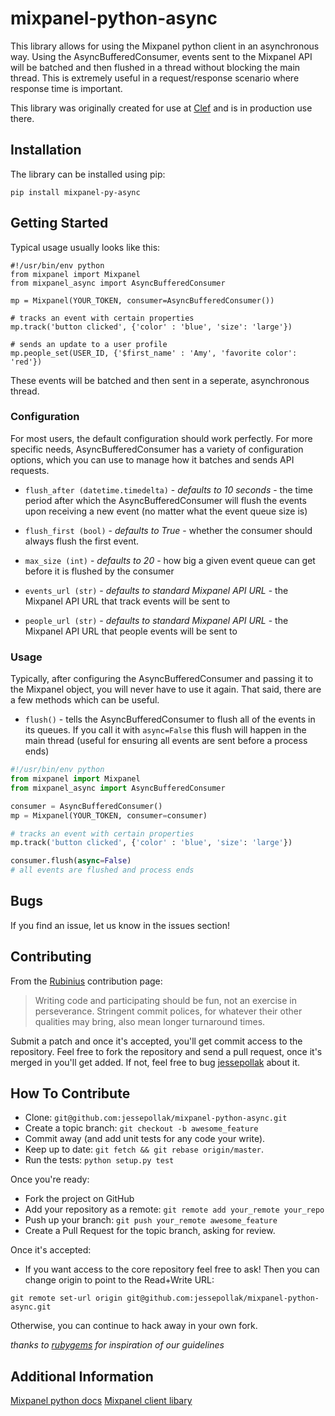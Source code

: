mixpanel-python-async
===============
This library allows for using the Mixpanel python client in an asynchronous way. Using the AsyncBufferedConsumer, events sent to the Mixpanel API will be batched and then flushed in a thread without blocking the main thread. This is extremely useful in a request/response scenario where response time is important.

This library was originally created for use at [Clef](https://getclef.com) and is in production use there.

Installation
------------
The library can be installed using pip:

    pip install mixpanel-py-async

Getting Started
---------------
Typical usage usually looks like this:

    #!/usr/bin/env python
    from mixpanel import Mixpanel
    from mixpanel_async import AsyncBufferedConsumer

    mp = Mixpanel(YOUR_TOKEN, consumer=AsyncBufferedConsumer())

    # tracks an event with certain properties
    mp.track('button clicked', {'color' : 'blue', 'size': 'large'})

    # sends an update to a user profile
    mp.people_set(USER_ID, {'$first_name' : 'Amy', 'favorite color': 'red'})

These events will be batched and then sent in a seperate, asynchronous thread.

### Configuration

For most users, the default configuration should work perfectly. For more specific needs, AsyncBufferedConsumer has a variety of configuration options, which you can use to manage how it batches and sends API requests.


* `flush_after (datetime.timedelta)` - *defaults to 10 seconds*  - the time period after which the AsyncBufferedConsumer will flush the events upon receiving a new event (no matter what the event queue size is)

* `flush_first (bool)` - *defaults to True* - whether the consumer should always flush the first event.

* `max_size (int)` - *defaults to 20* - how big a given event queue can get before it is flushed by the consumer

* `events_url (str)` - *defaults to standard Mixpanel API URL* - the Mixpanel API URL that track events will be sent to

* `people_url (str)` - *defaults to standard Mixpanel API URL* - the Mixpanel API URL that people events will be sent to

### Usage

Typically, after configuring the AsyncBufferedConsumer and passing it to the Mixpanel object, you will never have to use it again. That said, there are a few methods which can be useful.

* `flush()` - tells the AsyncBufferedConsumer to flush all of the events in its queues. If you call it with `async=False` this flush will happen in the main thread (useful for ensuring all events are sent before a process ends)

```python
#!/usr/bin/env python
from mixpanel import Mixpanel
from mixpanel_async import AsyncBufferedConsumer

consumer = AsyncBufferedConsumer()
mp = Mixpanel(YOUR_TOKEN, consumer=consumer)

# tracks an event with certain properties
mp.track('button clicked', {'color' : 'blue', 'size': 'large'})

consumer.flush(async=False)
# all events are flushed and process ends
```

Bugs
----

If you find an issue, let us know in the issues section!

Contributing
------------

From the [Rubinius](http://rubini.us/) contribution page:

> Writing code and participating should be fun, not an exercise in
> perseverance. Stringent commit polices, for whatever their other
> qualities may bring, also mean longer turnaround times.

Submit a patch and once it's accepted, you'll get commit access to the
repository. Feel free to fork the repository and send a pull request,
once it's merged in you'll get added. If not, feel free to bug
[jessepollak](http://github.com/jessepollak) about it.

How To Contribute
-----------------

* Clone: `git@github.com:jessepollak/mixpanel-python-async.git`
* Create a topic branch: `git checkout -b awesome_feature`
* Commit away (and add unit tests for any code your write).
* Keep up to date: `git fetch && git rebase origin/master`.
* Run the tests: `python setup.py test`

Once you're ready:

* Fork the project on GitHub
* Add your repository as a remote: `git remote add your_remote your_repo`
* Push up your branch: `git push your_remote awesome_feature`
* Create a Pull Request for the topic branch, asking for review.

Once it's accepted:

* If you want access to the core repository feel free to ask! Then you
can change origin to point to the Read+Write URL:

```
git remote set-url origin git@github.com:jessepollak/mixpanel-python-async.git
```

Otherwise, you can continue to hack away in your own fork.

*thanks to [rubygems](https://github.com/rubygems/rubygems.org) for inspiration of our guidelines*

Additional Information
----------------------

[Mixpanel python docs](https://www.mixpanel.com/help/reference/python)
[Mixpanel client libary](http://mixpanel.github.io/mixpanel-python/)

